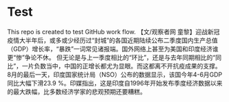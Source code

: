 # Test
This repo is created to test GitHub work flow.
      【文/观察者网 童黎】迎战新冠疫情大半年后，或多或少经历过“封城”的各国近期陆续公布二季度国内生产总值（GDP）增长率，“暴跌”一词常见诸报端。国外网络上甚至为美国和印度经济谁更“惨”争论不休。
但无论是与上一季度相比的“环比”，还是与去年同期相比的“同比”，一片负数当中，中国的正增长都尤为显眼。而这都离不开抗疫成果的支撑。
8月的最后一天，印度国家统计局（NSO）公布的数据显示，该国今年4-6月GDP同比大幅下滑23.9 %。印媒指出，这是印度自1996年开始发布季度经济数据以来的最大跌幅，比多数经济学家的悲观预期还要糟糕。
